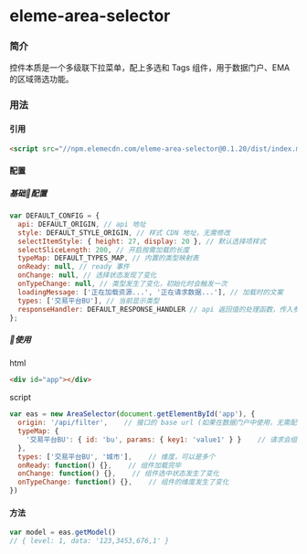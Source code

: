 # eleme-area-selector

### 简介

控件本质是一个多级联下拉菜单，配上多选和 Tags 组件，用于数据门户、EMA 的区域筛选功能。

### 用法

#### 引用

```html
<script src="//npm.elemecdn.com/eleme-area-selector@0.1.20/dist/index.min.js"></script>
```

#### 配置

##### 基础配置

```javascript
var DEFAULT_CONFIG = {
  api: DEFAULT_ORIGIN, // api 地址
  style: DEFAULT_STYLE_ORIGIN, // 样式 CDN 地址，无需修改
  selectItemStyle: { height: 27, display: 20 }, // 默认选择项样式
  selectSliceLength: 200, // 开启按需加载的长度
  typeMap: DEFAULT_TYPES_MAP, // 内置的类型映射表
  onReady: null, // ready 事件
  onChange: null, // 选择状态发现了变化
  onTypeChange: null, // 类型发生了变化，初始化时会触发一次
  loadingMessage: ['正在加载资源...', '正在请求数据...'], // 加载时的文案
  types: ['交易平台BU'], // 当前显示类型
  responseHandler: DEFAULT_RESPONSE_HANDLER // api 返回值的处理函数，传入参数是 (data, callback)
};
```

##### 使用

html
```html
<div id="app"></div>
```

script
```javascript
var eas = new AreaSelector(document.getElementById('app'), {
  origin: '/api/filter',    // 接口的 base url (如果在数据门户中使用，无需配置此项)
  typeMap: {
    '交易平台BU': { id: 'bu', params: { key1: 'value1' } }    // 请求会组装成 /api/filter/bu?key1=value1
  },
  types: ['交易平台BU', '城市'],    // 维度，可以是多个
  onReady: function() {},    // 组件加载完毕
  onChange: function() {},    // 组件选中状态发生了变化
  onTypeChange: function() {},    // 组件的维度发生了变化
})
```

#### 方法

```javascript
var model = eas.getModel()
// { level: 1, data: '123,3453,676,1' }
```
